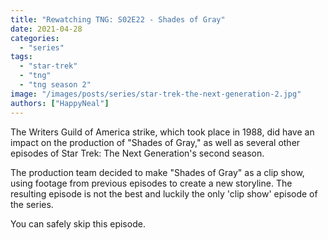 ```yaml
---
title: "Rewatching TNG: S02E22 - Shades of Gray"
date: 2021-04-28
categories: 
  - "series"
tags: 
  - "star-trek"
  - "tng"
  - "tng season 2"
image: "/images/posts/series/star-trek-the-next-generation-2.jpg"
authors: ["HappyNeal"]
---
```

The Writers Guild of America strike, which took place in 1988, did have an impact on the production of "Shades of Gray," as well as several other episodes of Star Trek: The Next Generation's second season.

The production team decided to make "Shades of Gray" as a clip show, using footage from previous episodes to create a new storyline. The resulting episode is not the best and luckily the only 'clip show' episode of the series.

You can safely skip this episode.
